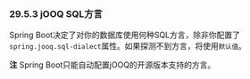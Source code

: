 ### 29.5.3 jOOQ SQL方言

Spring Boot决定了对你的数据库使用何种SQL方言，除非你配置了`spring.jooq.sql-dialect`属性。如果探测不到方言，将使用`默认值`。

**注** Spring Boot只能自动配置jOOQ的开源版本支持的方言。
